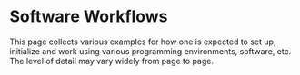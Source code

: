 # Software Workflows

This page collects various examples for how one is expected to set up, initialize and work using various programming environments, software, etc. The level of detail may vary widely from page to page.